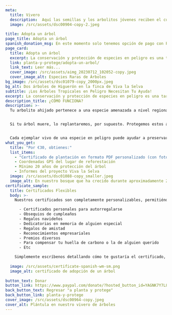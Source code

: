 ```yaml
---
meta:
  title: Vivero
  description:  Aquí las semillas y los arbolitos jóvenes reciben el cuidado y la atención que necesitan para prosperar.
  image: /src/assets/dsc00904-copy-2.jpeg
  
title: Adopta un árbol
page_title: Adopta un árbol
spanish_donation_msg: En este momento solo tenemos opción de pago con Paypal. Si quieres apoyarnos de otra forma puedes contactarnos para darte otras opciones.
page_card:
  title: Adopta un árbol
  excerpt: La conservación y protección de especies en peligro es una tarea dificil. Tu apoyo hace la diferencia.
  link: planta-y-protege/adopta-un-arbol/
  link_text: Leer más...
  cover_image: /src/assets/aimg_20230712_102052-copy.jpeg
  cover_image_alt: Especies Raras de Árboles
bg_image: /src/assets/dsc01079-copy_2000px.jpeg
bg_alt: Dos árboles de Higuerón en la finca de Viva la Selva
subtitle: ¡Los Árboles Tropicales en Peligro Necesitan Tu Ayuda!
excerpt: La conservación y protección de especies en peligro es una tarea dificil. Tu apoyo hace la diferencia.
description_title: ¿CÓMO FUNCIONA?
description: >-
  Tu arbolito ahijado pertenece a una especie amenazada a nivel regional y a menudo también internacionalmente. Lo plantamos junto con otras especies de árboles nativos en un ecosistema biodiverso, que brinda un hogar a muchos animales y plantas. Esto no solo almacena carbono de manera más eficiente que los monocultivo, sino que también proporciona mejores condiciones de vida para los árboles (calidad del suelo, resistencia a las plagas, etc.).


  Si tu árbol muere, lo replantaremos, por supuesto. Protegemos estos árboles durante al menos 20 años.


  Cada ejemplar vivo de una especie en peligro puede ayudar a preservar su especie para la región y su ecosistema tropical.
what_you_get:
  title: "Por €30, obtienes:"
  list_items:
    - "Certificado de plantación en formato PDF personalizado (con foto del árbol)"
    - Coordenadas GPS del lugar de reforestación
    - Mínimo 20 años de protección del árbol
    - Informes del proyecto Viva la Selva
  image: /src/assets/dsc01088-copy_smaller.jpeg
  image_alt: En nuestro bosque que ha crecido durante aproximadamente 20 años
certificate_sample:
  title: Certificados Flexibles
  body: >-
    Nuestros certificados son completamente personalizables, permitiéndote adaptarlos a cualquier ocasión o intención. Algunos ejemplos incluyen:

      - Certificados personales para autorregalarse
      - Obsequios de cumpleaños
      - Regalos navideños
      - Dedicatorias en memoria de alguien especial
      - Regalos de amistad
      - Reconocimientos empresariales
      - Premios diversos
      - Para compensar tu huella de carbono o la de alguien querido
      - Etc

    Simplemente escríbenos detallando cómo te gustaría el certificado, y nos esforzaremos al máximo por adaptarlo a tus preferencias. ¡Estamos aquí para crear una experiencia personalizada para ti!
  
  image: /src/assets/certificate-spanish-wm-sm.png
  image_alt: certificado de adopción de un árbol
  
button_text: Donar
button_link: https://www.paypal.com/donate/?hosted_button_id=YAGNK7Y7L8B8W
back_button_text: Regresar "a planta y protege"
back_button_link: planta-y-protege
cover_image: /src/assets/dsc00964-copy.jpeg
cover_alt: Plántula en nuestro vivero de árboles
---
```

